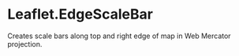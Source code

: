 # Leaflet.EdgeScaleBar
Creates scale bars along top and right edge of map in Web Mercator projection.
